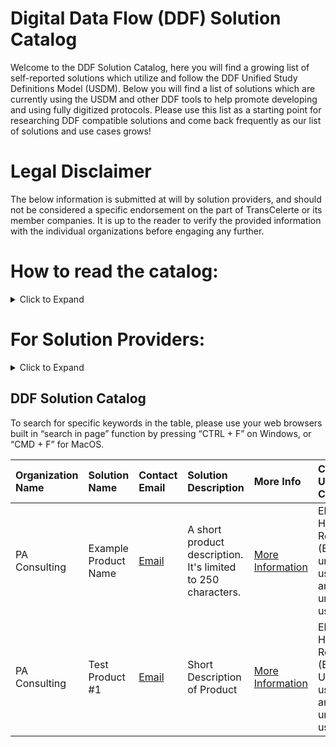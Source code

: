 # Digital Data Flow (DDF) Solution Catalog
Welcome to the DDF Solution Catalog, here you will find a growing list of self-reported solutions which utilize and follow the DDF Unified Study Definitions Model (USDM). Below you will find a list of solutions which are currently using the USDM and other DDF tools to help promote developing and using fully digitized protocols. Please use this list as a starting point for researching DDF compatible solutions and come back frequently as our list of solutions and use cases grows!

# Legal Disclaimer
The below information is submitted at will by solution providers, and should not be considered a specific endorsement on the part of TransCelerte or its member companies. It is up to the reader to verify the provided information with the individual organizations before engaging any further.

# How to read the catalog:
<details>
<summary>Click to Expand</summary>

Our current iteration of the DDF Solution Catalog is meant to provide basic functionality for capturing and displaying solutions as they are submitted. New solutions will be appended to the bottom of the table in the order they are submitted, and we will work hard to ensure there are no duplications in the material.

Each line of the table represents a unique solution, and will contain the following information:

* **Organization Name** - Name of company or team which owns the solution.
* **Solution Name** - Name of the specific DDF compatible solution.
* **Contact Email** - Point of contact for more information on the solution.
* **Solution Description** - Short description of what the solution does, limited to 250 characters max.
* **More Info** - For more information, click this link to view the long description submitted with the solution.
* **Covered Use Cases** - Specific use cases addressed by the solution (use case descriptions are below)
* **USDM Version Compatibility** - Latest compatible version of the USDM which the solution utilizes.
* **Link** - External link to organizations website with more information on the specific solution.

### Use Case Descriptions
* **Data analytics and reporting** - Solutions automating SAP set-up and statistical analysis
* **Data storage in Metadata Repository (MDR)** - Solutions enabling data integration from/to an MDR
* **Decentralized Clinical Trials (DCT)** - Solutions organizing and/or facilitating DCT set up and operation
* **Diverse and Inclusive Trial Design** - Solutions capturing, displaying, and improving trial participant diversity
* **Electronic Data Capture (EDC)** - Solutions integrating data from/to EDC systems
* **Electronic Health Record (EHR)** - Solutions integrating data from/to EHR systems
* **eSource** - Solutions utilizing data integration from non-standard sources (i.e. wearables, in home diagnostics, etc.)
* **Operational systems (i.e. CTMS, IRT, etc.)** - Solutions integrating data from/to other operational systems
* **Patient eligibility screening** - Solutions utilizing inclusion/exclusion criteria for the purposes of screening participants
* **Registry reporting** - Solutions providing automated submission to data registries
* **Regulatory submission** - Solutions providing automated submission to regulatory bodies
* **Risk management** - ABC
* **Study authoring** - Solutions used to design and publish a study protocol

</details>

# For Solution Providers:
<details>
<summary>Click to Expand</summary>
Please use the following link and form to add your solution to our list. Specific instructions for the form are included on the linked page.

[Click here to add your solution](https://github.com/transcelerate/ddf-catalog/issues/new?assignees=&labels=&projects=&template=new-catalog-entry.yml&title=%5BDDF+Catalog+Entry%5D+%3A+Please+Copy+Solution+Name+Here)

_Note: We are utilizing Github's built in "Issue" function to define a custom form template and capture the solution information_

Please ensure your information is correct before submitting your solution. Once submitted, it will be difficult to modify the captured information, and any site administration will take place once a quarter via written request to [DDF@transceleratebiopharmainc.com](mailto:DDF@transceleratebiopharmainc.com)
</details>

## DDF Solution Catalog

To search for specific keywords in the table, please use your web browsers built in “search in page” function by pressing “CTRL + F” on Windows, or “CMD + F” for MacOS.

| Organization Name | Solution Name | Contact Email | Solution Description | More Info | Covered Use Cases | USDM Version Compatibility | Website |
| :--- | :--- | :--- | :--- | :--- | :--- | :--- | :--- |
| PA Consulting | Example Product Name | [Email](mailto:colin-bradshaw@paconsulting.com) | A short product description. It's limited to 250 characters. | [More Information](https://github.com/colin-bradshaw-pac/ddf-home-testing/issues/76) | Electronic Health Record (EHR), An unlisted use case, another unlisted use case | 3.0 | [LINK](www.example.website.com) |
| PA Consulting | Test Product #1 | [Email](mailto:Colin.Bradshaw@paconsulting.com) | Short Description of Product | [More Information](https://github.com/transcelerate/ddf-catalog/issues/1) | Electronic Health Record (EHR), Un-listed use case, another un-listed use case | 2.6 | [LINK](www.google.com) |
